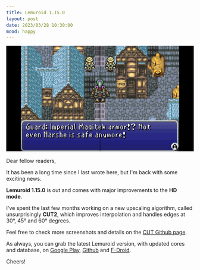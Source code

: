 ```yaml
---
title: Lemuroid 1.15.0
layout: post
date: 2023/03/28 10:30:00
mood: happy
---
```


![release_screenshot2](/assets/images/2023-03-28-lemruoid-1-15-0.jpg)

Dear fellow readers,

It has been a long time since I last wrote here, but I'm back with some exciting news.

**Lemuroid 1.15.0** is out and comes with major improvements to the **HD mode**.

I've spent the last few months working on a new upscaling algorithm, called unsurprisingly **CUT2**, which improves interpolation and handles edges at 30°, 45° and 60° degrees.

Feel free to check more screenshots and details on the [CUT Github page](https://github.com/Swordfish90/cheap-upscaling-triangulation).

As always, you can grab the latest Lemuroid version, with updated cores and database, on [Google Play](https://play.google.com/store/apps/details?id=com.swordfish.lemuroid), [Github](https://github.com/Swordfish90/Lemuroid/releases/tag/1.15.0) and [F-Droid](https://f-droid.org/packages/com.swordfish.lemuroid/).

Cheers!
